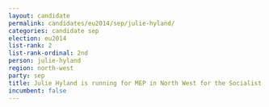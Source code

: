```yaml
---
layout: candidate
permalink: candidates/eu2014/sep/julie-hyland/
categories: candidate sep
election: eu2014
list-rank: 2
list-rank-ordinal: 2nd
person: julie-hyland
region: north-west
party: sep
title: Julie Hyland is running for MEP in North West for the Socialist Equality Party (UK)
incumbent: false
---
```

